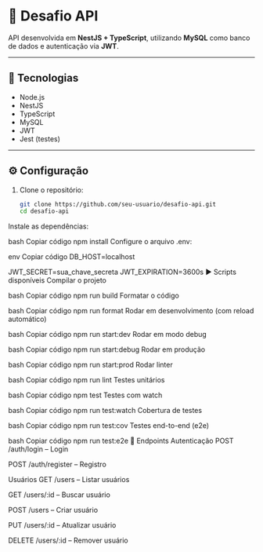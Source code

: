 # 📌 Desafio API

API desenvolvida em **NestJS + TypeScript**, utilizando **MySQL** como banco de dados e autenticação via **JWT**.

---

## 🚀 Tecnologias
- Node.js  
- NestJS  
- TypeScript  
- MySQL  
- JWT  
- Jest (testes)  

---

## ⚙️ Configuração

1. Clone o repositório:
   ```bash
   git clone https://github.com/seu-usuario/desafio-api.git
   cd desafio-api
Instale as dependências:

bash
Copiar código
npm install
Configure o arquivo .env:

env
Copiar código
DB_HOST=localhost

JWT_SECRET=sua_chave_secreta
JWT_EXPIRATION=3600s
▶️ Scripts disponíveis
Compilar o projeto

bash
Copiar código
npm run build
Formatar o código

bash
Copiar código
npm run format
Rodar em desenvolvimento (com reload automático)

bash
Copiar código
npm run start:dev
Rodar em modo debug

bash
Copiar código
npm run start:debug
Rodar em produção

bash
Copiar código
npm run start:prod
Rodar linter

bash
Copiar código
npm run lint
Testes unitários

bash
Copiar código
npm test
Testes com watch

bash
Copiar código
npm run test:watch
Cobertura de testes

bash
Copiar código
npm run test:cov
Testes end-to-end (e2e)

bash
Copiar código
npm run test:e2e
📌 Endpoints
Autenticação
POST /auth/login – Login

POST /auth/register – Registro

Usuários
GET /users – Listar usuários

GET /users/:id – Buscar usuário

POST /users – Criar usuário

PUT /users/:id – Atualizar usuário


DELETE /users/:id – Remover usuário
